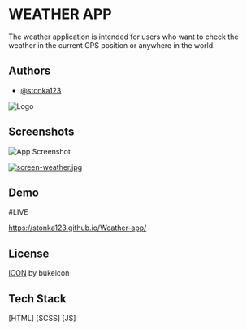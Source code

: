 
# WEATHER APP

The weather application is intended for users who want to check the weather in the current GPS position or anywhere in the world.



## Authors

- [@stonka123](https://github.com/stonka123)


![Logo](https://i.im.ge/2022/09/07/OKfiOq.logo-weather.jpg)


## Screenshots

![App Screenshot](https://i.im.ge/2022/09/07/OKfxWG.screen-weather.jpg)

[![screen-weather.jpg](https://i.postimg.cc/BQdN5LpT/screen-weather.jpg)](https://postimg.cc/Xpkw4vTq)
## Demo



#LIVE

https://stonka123.github.io/Weather-app/


## License

[ICON](https://www.flaticon.com/free-icons/road-sign) by bukeicon


## Tech Stack
[HTML] 
[SCSS]
[JS]
